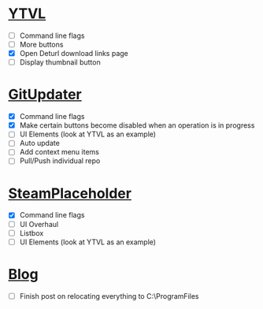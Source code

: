 # [YTVL](https://github.com/Walkman100/YTVL)
- [ ] Command line flags
- [ ] More buttons
 - [x] Open Deturl download links page
 - [ ] Display thumbnail button

# [GitUpdater](https://github.com/Walkman100/GitUpdater)
- [x] Command line flags
- [x] Make certain buttons become disabled when an operation is in progress
- [ ] UI Elements (look at YTVL as an example)
- [ ] Auto update
- [ ] Add context menu items
 - [ ] Pull/Push individual repo

# [SteamPlaceholder](https://github.com/Walkman100/SteamPlaceholder)
- [x] Command line flags
- [ ] UI Overhaul
 - [ ] Listbox
 - [ ] UI Elements (look at YTVL as an example)

# [Blog](http://matthewcstech.blogspot.com/)
- [ ] Finish post on relocating everything to C:\ProgramFiles